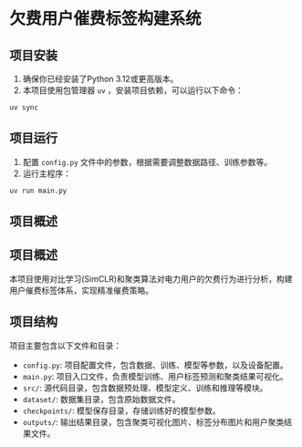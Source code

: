 # 欠费用户催费标签构建系统

## 项目安装
1. 确保你已经安装了Python 3.12或更高版本。
2. 本项目使用包管理器 `uv` ，安装项目依赖，可以运行以下命令：
```bash
uv sync
```

## 项目运行
1. 配置 `config.py` 文件中的参数，根据需要调整数据路径、训练参数等。
2. 运行主程序：
```bash
uv run main.py
```

## 项目概述

## 项目概述
本项目使用对比学习(SimCLR)和聚类算法对电力用户的欠费行为进行分析，构建用户催费标签体系，实现精准催费策略。

## 项目结构
项目主要包含以下文件和目录：
- `config.py`: 项目配置文件，包含数据、训练、模型等参数，以及设备配置。
- `main.py`: 项目入口文件，负责模型训练、用户标签预测和聚类结果可视化。
- `src/`: 源代码目录，包含数据预处理、模型定义、训练和推理等模块。
- `dataset/`: 数据集目录，包含原始数据文件。
- `checkpoints/`: 模型保存目录，存储训练好的模型参数。
- `outputs/`: 输出结果目录，包含聚类可视化图片、标签分布图片和用户聚类结果文件。
